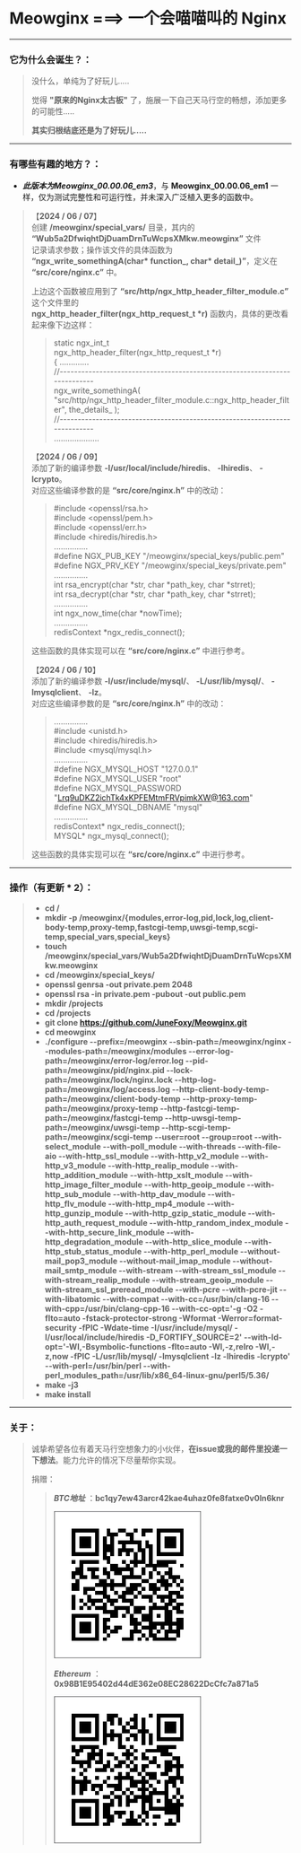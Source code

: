 # Meowginx ===> 一个会喵喵叫的 Nginx

------
### 它为什么会诞生？：
> 没什么，单纯为了好玩儿.....
> 
> 觉得 **"原来的Nginx太古板"** 了，施展一下自己天马行空的畅想，添加更多的可能性.....
> 
> **其实归根结底还是为了好玩儿.....**
------
### 有哪些有趣的地方？：
* ***此版本为Meowginx_00.00.06_em3***，与 **Meowginx_00.00.06_em1** 一样，仅为测试完整性和可运行性，并未深入广泛植入更多的函数中。
> 【**2024 / 06 / 07**】\
> 创建 **/meowginx/special_vars/** 目录，其内的 **“Wub5a2DfwiqhtDjDuamDrnTuWcpsXMkw.meowginx”** 文件  \
> 记录请求参数；操作该文件的具体函数为 **“ngx_write_somethingA(char\* function_, char\* detail_)”**，定义在 **“src/core/nginx.c”** 中。
>
> 上边这个函数被应用到了 **“src/http/ngx_http_header_filter_module.c”** 这个文件里的\
> **ngx_http_header_filter(ngx_http_request_t \*r)** 函数内，具体的更改看起来像下边这样：
>>
>> static ngx_int_t\
>> ngx_http_header_filter(ngx_http_request_t *r)\
>> {
>> .............\
>> //---------------------------------------------------------------------------\
>> ngx_write_somethingA(
>> "src/http/ngx_http_header_filter_module.c::ngx_http_header_filter",
>> the_details_
>> );\
>> //---------------------------------------------------------------------------\
>> ....................
>
> 【**2024 / 06 / 09**】\
> 添加了新的编译参数 **-I/usr/local/include/hiredis**、 **-lhiredis**、 **-lcrypto**。\
> 对应这些编译参数的是 **“src/core/nginx.h”** 中的改动：
>> #include <openssl/rsa.h>\
>> #include <openssl/pem.h>\
>> #include <openssl/err.h>\
>> #include <hiredis/hiredis.h>\
>> ...............\
>> #define NGX_PUB_KEY "/meowginx/special_keys/public.pem"\
>> #define NGX_PRV_KEY "/meowginx/special_keys/private.pem"\
>> ...............\
>> int rsa_encrypt(char *str, char *path_key, char *strret);\
>> int rsa_decrypt(char *str, char *path_key, char *strret);\
>> ...............\
>> int ngx_now_time(char *nowTime);\
>> ...............\
>> redisContext *ngx_redis_connect();
>
> 这些函数的具体实现可以在 **“src/core/nginx.c”** 中进行参考。
>
> 【**2024 / 06 / 10**】\
> 添加了新的编译参数 **-I/usr/include/mysql/**、 **-L/usr/lib/mysql/**、 **-lmysqlclient**、 **-lz**。\
> 对应这些编译参数的是 **“src/core/nginx.h”** 中的改动：
>> ...............\
>> #include <unistd.h>\
>> #include <hiredis/hiredis.h>\
>> #include <mysql/mysql.h>\
>> ...............\
>> #define NGX_MYSQL_HOST "127.0.0.1"\
>> #define NGX_MYSQL_USER "root"\
>> #define NGX_MYSQL_PASSWORD "Lrq9uDKZ2ichTk4xKPFEMtmFRVpimkXW@163.com"\
>> #define NGX_MYSQL_DBNAME "mysql"\
>> ...............\
>> redisContext* ngx_redis_connect();\
>> MYSQL*        ngx_mysql_connect();
>
> 这些函数的具体实现可以在 **“src/core/nginx.c”** 中进行参考。

------
### 操作（有更新 * 2）：
  > + **cd /**
  > + **mkdir -p /meowginx/{modules,error-log,pid,lock,log,client-body-temp,proxy-temp,fastcgi-temp,uwsgi-temp,scgi-temp,special_vars,special_keys}**
  > + **touch /meowginx/special_vars/Wub5a2DfwiqhtDjDuamDrnTuWcpsXMkw.meowginx**
  > + **cd /meowginx/special_keys/**
  > + **openssl genrsa -out private.pem 2048**
  > + **openssl rsa -in private.pem -pubout -out public.pem**
  > + **mkdir /projects**
  > + **cd /projects**
  > + **git clone https://github.com/JuneFoxy/Meowginx.git**
  > + **cd meowginx**
  > + **./configure --prefix=/meowginx --sbin-path=/meowginx/nginx --modules-path=/meowginx/modules --error-log-path=/meowginx/error-log/error.log --pid-path=/meowginx/pid/nginx.pid --lock-path=/meowginx/lock/nginx.lock --http-log-path=/meowginx/log/access.log --http-client-body-temp-path=/meowginx/client-body-temp --http-proxy-temp-path=/meowginx/proxy-temp --http-fastcgi-temp-path=/meowginx/fastcgi-temp --http-uwsgi-temp-path=/meowginx/uwsgi-temp --http-scgi-temp-path=/meowginx/scgi-temp --user=root --group=root --with-select_module --with-poll_module --with-threads  --with-file-aio --with-http_ssl_module --with-http_v2_module --with-http_v3_module --with-http_realip_module --with-http_addition_module --with-http_xslt_module --with-http_image_filter_module --with-http_geoip_module --with-http_sub_module --with-http_dav_module --with-http_flv_module --with-http_mp4_module --with-http_gunzip_module --with-http_gzip_static_module --with-http_auth_request_module --with-http_random_index_module --with-http_secure_link_module --with-http_degradation_module --with-http_slice_module --with-http_stub_status_module --with-http_perl_module --without-mail_pop3_module --without-mail_imap_module --without-mail_smtp_module --with-stream --with-stream_ssl_module --with-stream_realip_module --with-stream_geoip_module --with-stream_ssl_preread_module --with-pcre --with-pcre-jit --with-libatomic --with-compat --with-cc=/usr/bin/clang-16 --with-cpp=/usr/bin/clang-cpp-16 --with-cc-opt='-g -O2 -flto=auto -fstack-protector-strong -Wformat -Werror=format-security -fPIC -Wdate-time -I/usr/include/mysql/ -I/usr/local/include/hiredis -D_FORTIFY_SOURCE=2' --with-ld-opt='-Wl,-Bsymbolic-functions -flto=auto -Wl,-z,relro -Wl,-z,now -fPIC -L/usr/lib/mysql/ -lmysqlclient -lz -lhiredis -lcrypto' --with-perl=/usr/bin/perl --with-perl_modules_path=/usr/lib/x86_64-linux-gnu/perl5/5.36/**
  > + **make -j3**
  > + **make install**
------
### 关于：
> 诚挚希望各位有着天马行空想象力的小伙伴，**在issue或我的邮件里投递一下想法**。能力允许的情况下尽量帮你实现。
> 
> 捐赠：
>> ***BTC地址*** ：**bc1qy7ew43arcr42kae4uhaz0fe8fatxe0v0ln6knr**
>>
>> ![img.png](img.png)
>>
>> ***Ethereum*** ：**0x98B1E95402d44dE362e08EC28622DcCfc7a871a5**
>> 
>> ![img_1.png](img_1.png)
